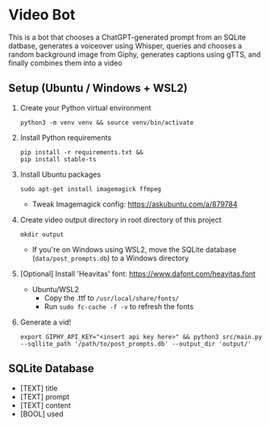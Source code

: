 # Video Bot
This is a bot that chooses a ChatGPT-generated prompt
from an SQLite datbase, generates a voiceover using Whisper, queries and chooses a random background image from Giphy, generates captions using
gTTS, and finally combines them into a video

## Setup (Ubuntu / Windows + WSL2)
1. Create your Python virtual environment

    ```
    python3 -m venv venv && source venv/bin/activate
    ```

1. Install Python requirements

    ```
    pip install -r requirements.txt &&
    pip install stable-ts
    ```

1. Install Ubuntu packages

    ```
    sudo apt-get install imagemagick ffmpeg
    ```
    - Tweak Imagemagick config: https://askubuntu.com/a/879784

1. Create video output directory in root directory of this project
    ```
    mkdir output
    ```
    - If you're on Windows using WSL2, move the SQLite database (`data/post_prompts.db`) to a Windows directory

1. [Optional] Install 'Heavitas' font: https://www.dafont.com/heavitas.font
    - Ubuntu/WSL2
        - Copy the .ttf to `/usr/local/share/fonts/` 
        - Run `sudo fc-cache -f -v` to refresh the fonts

1. Generate a vid!
    ```
    export GIPHY_API_KEY="<insert api key here>" && python3 src/main.py --sqllite_path '/path/to/post_prompts.db' --output_dir 'output/'
    ```

## SQLite Database

- [TEXT] title
- [TEXT] prompt
- [TEXT] content
- [BOOL] used
